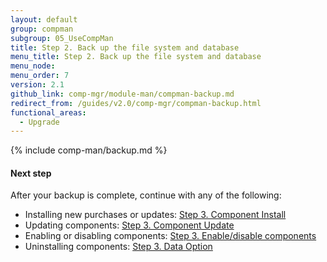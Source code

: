 ```yaml
---
layout: default
group: compman
subgroup: 05_UseCompMan
title: Step 2. Back up the file system and database
menu_title: Step 2. Back up the file system and database
menu_node:
menu_order: 7
version: 2.1
github_link: comp-mgr/module-man/compman-backup.md
redirect_from: /guides/v2.0/comp-mgr/compman-backup.html
functional_areas:
  - Upgrade
---
```


{% include comp-man/backup.md %}

#### Next step
After your backup is complete, continue with any of the following: 

*	Installing new purchases or updates: [Step 3. Component Install]({{page.baseurl}}/comp-mgr/module-man/compman-new-purchase.html)
*	Updating components: [Step 3. Component Update]({{page.baseurl}}/comp-mgr/module-man/compman-update.html)
*	Enabling or disabling components: [Step 3. Enable/disable components]({{page.baseurl}}/comp-mgr/module-man/compman-enable-disable.html)
*	Uninstalling components: [Step 3. Data Option]({{page.baseurl}}/comp-mgr/module-man/compman-uninst-data.html)

